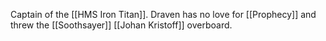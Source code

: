 Captain of the [[HMS Iron Titan]].  Draven has no love for [[Prophecy]] and threw the [[Soothsayer]] [[Johan Kristoff]] overboard.